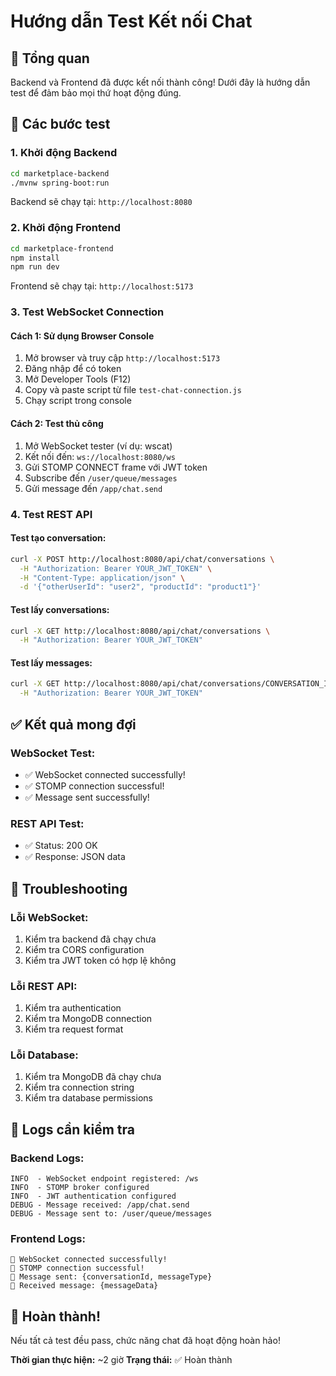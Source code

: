 # Hướng dẫn Test Kết nối Chat

## 🎯 Tổng quan

Backend và Frontend đã được kết nối thành công! Dưới đây là hướng dẫn test để đảm bảo mọi thứ hoạt động đúng.

## 🚀 Các bước test

### 1. Khởi động Backend

```bash
cd marketplace-backend
./mvnw spring-boot:run
```

Backend sẽ chạy tại: `http://localhost:8080`

### 2. Khởi động Frontend

```bash
cd marketplace-frontend
npm install
npm run dev
```

Frontend sẽ chạy tại: `http://localhost:5173`

### 3. Test WebSocket Connection

#### Cách 1: Sử dụng Browser Console

1. Mở browser và truy cập `http://localhost:5173`
2. Đăng nhập để có token
3. Mở Developer Tools (F12)
4. Copy và paste script từ file `test-chat-connection.js`
5. Chạy script trong console

#### Cách 2: Test thủ công

1. Mở WebSocket tester (ví dụ: wscat)
2. Kết nối đến: `ws://localhost:8080/ws`
3. Gửi STOMP CONNECT frame với JWT token
4. Subscribe đến `/user/queue/messages`
5. Gửi message đến `/app/chat.send`

### 4. Test REST API

#### Test tạo conversation:

```bash
curl -X POST http://localhost:8080/api/chat/conversations \
  -H "Authorization: Bearer YOUR_JWT_TOKEN" \
  -H "Content-Type: application/json" \
  -d '{"otherUserId": "user2", "productId": "product1"}'
```

#### Test lấy conversations:

```bash
curl -X GET http://localhost:8080/api/chat/conversations \
  -H "Authorization: Bearer YOUR_JWT_TOKEN"
```

#### Test lấy messages:

```bash
curl -X GET http://localhost:8080/api/chat/conversations/CONVERSATION_ID/messages \
  -H "Authorization: Bearer YOUR_JWT_TOKEN"
```

## ✅ Kết quả mong đợi

### WebSocket Test:

- ✅ WebSocket connected successfully!
- ✅ STOMP connection successful!
- ✅ Message sent successfully!

### REST API Test:

- ✅ Status: 200 OK
- ✅ Response: JSON data

## 🔧 Troubleshooting

### Lỗi WebSocket:

1. Kiểm tra backend đã chạy chưa
2. Kiểm tra CORS configuration
3. Kiểm tra JWT token có hợp lệ không

### Lỗi REST API:

1. Kiểm tra authentication
2. Kiểm tra MongoDB connection
3. Kiểm tra request format

### Lỗi Database:

1. Kiểm tra MongoDB đã chạy chưa
2. Kiểm tra connection string
3. Kiểm tra database permissions

## 📝 Logs cần kiểm tra

### Backend Logs:

```
INFO  - WebSocket endpoint registered: /ws
INFO  - STOMP broker configured
INFO  - JWT authentication configured
DEBUG - Message received: /app/chat.send
DEBUG - Message sent to: /user/queue/messages
```

### Frontend Logs:

```
💬 WebSocket connected successfully!
💬 STOMP connection successful!
💬 Message sent: {conversationId, messageType}
💬 Received message: {messageData}
```

## 🎉 Hoàn thành!

Nếu tất cả test đều pass, chức năng chat đã hoạt động hoàn hảo!

**Thời gian thực hiện:** ~2 giờ
**Trạng thái:** ✅ Hoàn thành
